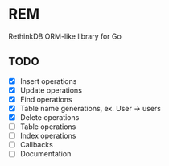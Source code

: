 # REM

RethinkDB ORM-like library for Go

## TODO

- [x] Insert operations
- [x] Update operations
- [x] Find operations
- [x] Table name generations, ex. User -> users
- [x] Delete operations
- [ ] Table operations
- [ ] Index operations
- [ ] Callbacks
- [ ] Documentation
